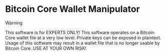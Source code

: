 # Bitcoin Core Wallet Manipulator

> [!WARNING]
> This software is for EXPERTS ONLY! This software operates on a Bitcoin Core wallet file at a very low level.
> Private keys can be exposed in plaintext.
> Usage of this software may result in a wallet file that is no longer usable by Bitcoin Core. USE AT YOUR OWN RISK!
